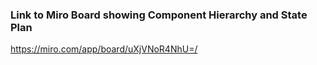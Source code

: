 ### Link to Miro Board showing Component Hierarchy and State Plan

https://miro.com/app/board/uXjVNoR4NhU=/
